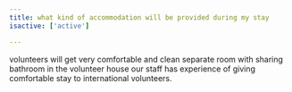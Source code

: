 ```yaml
---
title: what kind of accommodation will be provided during my stay
isactive: ['active']

---
```

volunteers will get very comfortable and clean separate room with sharing bathroom in the volunteer house our staff has experience of giving comfortable stay to international volunteers.
